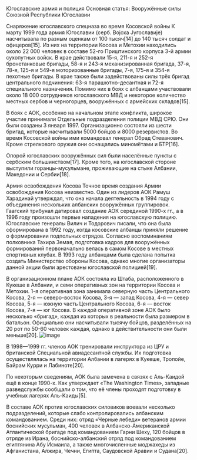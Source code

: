 Югославские армия и полиция
Основная статья: Вооружённые силы Союзной Республики Югославии

Снаряжение югославского спецназа во время Косовской войны
К марту 1999 года армия Югославии (серб. Војска Југославије) насчитывала по разным оценкам от 100 тысяч[14] до 140 тысяч солдат и офицеров[15]. Из них на территории Косова и Метохии находились около 22 000 человек в составе 52-го Приштинского корпуса 3-й армии сухопутных войск. В крае действовали 15-я, 211-я и 252-я бронетанковые бригады, 58-я и 243-я механизированная бригада, 37-я, 78-я, 125-я и 549-я моторизованные бригады, 7-я, 175-я и 354-я пехотные бригады. В крае также были задействованы силы трёх бригад центрального подчинения: 63-я парашютно-десантная и 72-я специального назначения. Помимо них в боях с албанцами участвовали около 18 000 сотрудников югославского МВД и некоторое количество местных сербов и черногорцев, вооружённых с армейских складов[15].

В боях с АОК, особенно на начальном этапе конфликта, широкое участие принимали Отдельные подразделения полиции МВД СРЮ. Они были созданы 3 января 1997. Организационно состояли из шести бригад, которые насчитывали 5000 бойцов и 8000 резервистов. Во время Косовской войны ими командовал генерал Обрад Стеванович. Кроме стрелкового оружия они оснащались миномётами и БТР[16].



Опорой югославских вооружённых сил были населённые пункты с сербским большинством[17]. Кроме того, на югославской стороне выступили горанцы-мусульмане, проживающие на стыке Албании, Македонии и Сербии[18].

Армия освобождения Косова
Точное время создания Армии освобождения Косова неизвестно. Один из лидеров АОК Рамуш Харадинай утверждал, что она начала деятельность в 1994 году с объединения нескольких албанских вооружённых группировок. Гаагский трибунал датировал создание АОК серединой 1990-х гг., а в 1996 году произошли первые нападения на югославскую полицию. Югославские генералы Вилич и Тодорович писали, что она была сформирована в 1992 году, когда косовские албанцы приняли решение о формировании подпольных отрядов. Согласно воспоминаниям полковника Тахира Земая, подготовка кадров для вооружённых формирований первоначально велась в самом Косове в местных спортивных клубах. В 1993 году албанцами была сделана попытка создать Министерство обороны Косова, однако многие организаторы данной акции были арестованы югославской полицией[19].

В организационном плане АОК состояла из Штаба, расположенного в Кукеше в Албании, и семи оперативных зон на территории Косова и Метохии. 1-я оперативная зона занимала северную часть Центрального Косова, 2-я — северо-восток Косова, 3-я — запад Косова, 4-я — север Косова, 5-я — южную часть Центрального Косова, 6-я — восток Косова, 7-я — юг Косова. В каждой оперативной зоне АОК было несколько «бригад», каждая из которых в реальности была размером в батальон. Официально они насчитывали тысячу бойцов, разделённых на 20 рот по 50-60 человек каждая, однако в действительности они были меньше[20].
![image](https://user-images.githubusercontent.com/58863930/177490824-bb4c57be-3ab8-4bc6-a326-ea64a60b52c3.png)

В 1998—1999 гг. членов АОК тренировали инструктора из ЦРУ и британской Специальной авиадесантной службы. Их подготовка осуществлялась на территории Албании в лагерях в Кукеше, Тропойе, Байрам Курри и Лабиноте[20].

По некоторым сведениям, АОК была замечена в связях с Аль-Каидой ещё в конце 1990-х. Как утверждает «The Washington Times», западные разведслужбы сообщали о том, что её члены проходят подготовку в учебных лагерях Аль-Каиды[5].

В составе АОК против югославских силовиков воевали несколько подразделений, которые слабо контролировались албанским командованием. Среди них: отряд «Черные лебеди» ветеранов армии боснийских мусульман, 400 человек в Албанско-Американской Атлантической бригаде под командованием Гарни Шеху, 120 бойцов в отряде из Ирана, боснийско-албанский отряд под командованием египтянина Абу Исмаила, а также многочисленные моджахеды из Афганистана, Алжира, Чечни, Египта, Саудовской Аравии и Судана[20].

